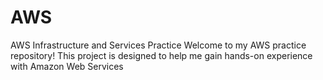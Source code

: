 # AWS
AWS Infrastructure and Services Practice Welcome to my AWS practice repository! This project is designed to help me gain hands-on experience with Amazon Web Services

